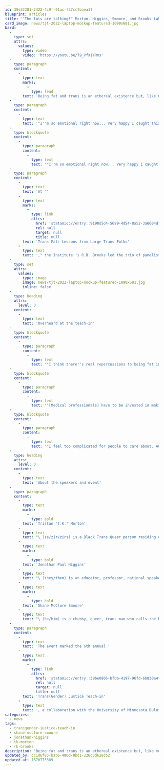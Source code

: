```yaml
---
id: 39e32201-2422-4c9f-91ac-f37cc7baea1f
blueprint: articles
title: '"The fats are talking!" Morton, Higgins, Smoore, and Brooks take on current events, self-love, anti-fatness, and liberation'
card_image: news/tjt-2022-laptop-mockup-featured-1090x681.jpg
bard:
  -
    type: set
    attrs:
      values:
        type: video
        video: 'https://youtu.be/T9_VfXIYRms'
  -
    type: paragraph
    content:
      -
        type: text
        marks:
          -
            type: lead
        text: 'Being fat and trans is an ethereal existence but, like most things that are joyful and magical, there are barriers intended to steal our pleasure. Over about 90 minutes, T.K. Morton, Dr. Jonathan Higgins, and Shane Smoore dove deep, having a rich, vulnerable, and healing conversation for each other and viewers.'
  -
    type: paragraph
    content:
      -
        type: text
        text: '"I''m so emotional right now... Very happy I caught this live," said one viewer in the live chat. "Feeling very grateful for everyone''s body, mind, spirits right now... important stuff here," added another.'
  -
    type: blockquote
    content:
      -
        type: paragraph
        content:
          -
            type: text
            text: '"I''m so emotional right now... Very happy I caught this live."'
  -
    type: paragraph
    content:
      -
        type: text
        text: 'At "'
      -
        type: text
        marks:
          -
            type: link
            attrs:
              href: 'statamic://entry::9190d5d4-5689-4d54-8a52-3a6604d7ffd6'
              rel: null
              target: null
              title: null
        text: 'Trans Fat: Lessons from Large Trans Folks'
      -
        type: text
        text: '," the Institute''s R.B. Brooks led the trio of panelists in talking about the unique positions of fat/plus size trans people to unearth lessons about desire, wellness, design, language, love, and so much more. In what ways can fatness and gender come together to shape our lives? What lessons have been revealed in the current moment? What does it look like to move beyond self-love and into a liberated future? Morton, Higgins, and Smoore offered stories about their lived experiences, observations of health and beauty practices that inhibit our livelihoods, and ways fat/plus size trans folks are (re)claiming agency over their bodies.'
  -
    type: set
    attrs:
      values:
        type: image
        image: news/tjt-2022-laptop-mockup-featured-1090x681.jpg
        inline: false
  -
    type: heading
    attrs:
      level: 3
    content:
      -
        type: text
        text: 'Overheard at the teach-in'
  -
    type: blockquote
    content:
      -
        type: paragraph
        content:
          -
            type: text
            text: '"I think there''s real repercussions to being fat in this world. Not because I''m fat, but because people hate fatness." - Shane Smoore'
  -
    type: blockquote
    content:
      -
        type: paragraph
        content:
          -
            type: text
            text: '"[Medical professionals] have to be invested in making sure that the people they are serving are truly seen and heard and valued." - Dr. Jonathan Higgins'
  -
    type: blockquote
    content:
      -
        type: paragraph
        content:
          -
            type: text
            text: '"I feel too complicated for people to care about. And I think people have made me feel too complicated, too complex to care about the things that I need to feel well and cared for and safe." - Shane Smoore'
  -
    type: heading
    attrs:
      level: 3
    content:
      -
        type: text
        text: 'About the speakers and event'
  -
    type: paragraph
    content:
      -
        type: text
        marks:
          -
            type: bold
        text: 'Tristan "T.K." Morton'
      -
        type: text
        text: "\_(ze/zir/zirs) is a Black Trans Queer person residing on Nisenan, Maidu, Miwok and Me-Wuk land (Sacramento, California). Tristan is currently the Director of the LGBTQIA Resource Center at the University of California - Davis.\_"
      -
        type: text
        marks:
          -
            type: bold
        text: 'Jonathan Paul Higgins'
      -
        type: text
        text: "\_(they/them) is an educator, professor, national speaker, freelance journalist, thought leader and media critic who is passionate about television and film. They are the creator, executive producer and host of the “Black Fat Femme Podcast.\"\_"
      -
        type: text
        marks:
          -
            type: bold
        text: 'Shane McClure Smoore'
      -
        type: text
        text: "\_(he/him) is a chubby, queer, trans man who calls the Midwest home. As a model, speaker, and influencer, he is making space for body liberation within the LGBTQ community."
  -
    type: paragraph
    content:
      -
        type: text
        text: 'The event marked the 6th annual '
      -
        type: text
        marks:
          -
            type: link
            attrs:
              href: 'statamic://entry::39be0806-bfbb-4197-96fd-6b830a4f009a'
              rel: null
              target: null
              title: null
        text: 'Trans(Gender) Justice Teach-in'
      -
        type: text
        text: ', a collaboration with the University of Minnesota Duluth''s Sexuality & Gender Equity Initiatives. The teach-in is a series dedicated to centering trans, nonbinary, and intersex knowledge, experiences, and liberation.'
categories:
  - news
tags:
  - transgender-justice-teach-in
  - shane-mcclure-smoore
  - jonathan-higgins
  - tk-morton
  - rb-brooks
description: 'Being fat and trans is an ethereal existence but, like most things that are joyful and magical, there are barriers intended to steal our pleasure. Over about 90 minutes, T.K. Morton, Dr. Jonathan Higgins, and Shane Smoore dove deep, having a rich, vulnerable, and healing conversation for each other and viewers. At "Trans Fat: Lessons from Large Trans Folks," the Institute''s R.B. Brooks led the trio of panelists in talking about the unique positions of fat/plus size trans people to unearth lessons about desire, wellness, design, language, love, and so much more.'
updated_by: cc1d6f85-bab6-480d-8bd1-226c3d628cb2
updated_at: 1670775389
---
```

